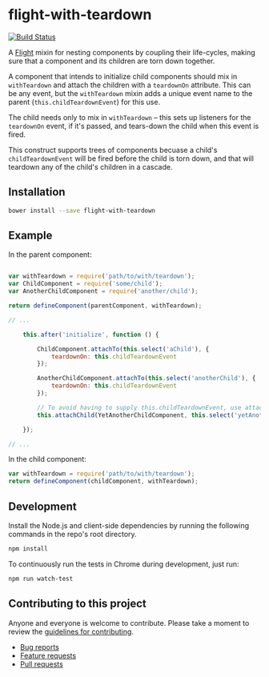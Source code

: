 # flight-with-teardown

[![Build Status](https://secure.travis-ci.org/<username>/flight-with-teardown.png)](http://travis-ci.org/<username>/flight-with-teardown)

A [Flight](https://github.com/flightjs/flight) mixin for nesting components by coupling their life-cycles, making sure that a component and its children are torn down together.

A component that intends to initialize child components should mix in `withTeardown` and
attach the children with a `teardownOn` attribute. This can be any event, but the `withTeardown`
mixin adds a unique event name to the parent (`this.childTeardownEvent`) for this use.

The child needs only to mix in `withTeardown` – this sets up listeners for the `teardownOn` event,
if it's passed, and tears-down the child when this event is fired.

This construct supports trees of components becuase a child's `childTeardownEvent` will be
fired before the child is torn down, and that will teardown any of the child's children in a cascade.

## Installation

```bash
bower install --save flight-with-teardown
```

## Example

In the parent component:

```js

var withTeardown = require('path/to/with/teardown');
var ChildComponent = require('some/child');
var AnotherChildComponent = require('another/child');

return defineComponent(parentComponent, withTeardown);

// ...

    this.after('initialize', function () {

        ChildComponent.attachTo(this.select('aChild'), {
            teardownOn: this.childTeardownEvent
        });

        AnotherChildComponent.attachTo(this.select('anotherChild'), {
            teardownOn: this.childTeardownEvent
        });

        // To avoid having to supply this.childTeardownEvent, use attachChild
        this.attachChild(YetAnotherChildComponent, this.select('yetAnotherChild'));

    });

// ...

```

In the child component:

```js
var withTeardown = require('path/to/with/teardown');
return defineComponent(childComponent, withTeardown);
```

## Development

Install the Node.js and client-side dependencies by running the following
commands in the repo's root directory.

```bash
npm install
```

To continuously run the tests in Chrome during development, just run:

```bash
npm run watch-test
```

## Contributing to this project

Anyone and everyone is welcome to contribute. Please take a moment to
review the [guidelines for contributing](CONTRIBUTING.md).

* [Bug reports](CONTRIBUTING.md#bugs)
* [Feature requests](CONTRIBUTING.md#features)
* [Pull requests](CONTRIBUTING.md#pull-requests)
